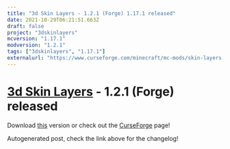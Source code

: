 ```yaml
---
title: "3d Skin Layers - 1.2.1 (Forge) 1.17.1 released"
date: 2021-10-29T06:21:51.663Z
draft: false
project: "3dskinlayers"
mcversion: "1.17.1"
modversion: "1.2.1"
tags: ["3dskinlayers", "1.17.1"]
externalurl: "https://www.curseforge.com/minecraft/mc-mods/skin-layers-3d/files/3508073"
---
```

# [3d Skin Layers](/project/3dskinlayers) - 1.2.1 (Forge) released
Download [this](https://www.curseforge.com/minecraft/mc-mods/skin-layers-3d/files/3508073) version or check out the [CurseForge](https://www.curseforge.com/minecraft/mc-mods/skin-layers-3d) page!

Autogenerated post, check the link above for the changelog!

